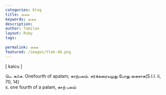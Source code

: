 ```yaml
---
categories: blog
title: கைசு
keywords: கைசு
description: 
author: Tamilan
layout: Ruby
tags: 
 
permalink: கைசு
featured: /images/ttak-48.png
---
```

  
[ kaicu ]  
  
பெ. கஃசு. Onefourth of apalam; காற்பலம். சர்க்கரையமுது போது கைசாக(S.I.I. ii, 70, 14)  
s. one fourth of a palam, காற் பலம்